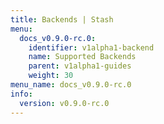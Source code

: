 ```yaml
---
title: Backends | Stash
menu:
  docs_v0.9.0-rc.0:
    identifier: v1alpha1-backend
    name: Supported Backends
    parent: v1alpha1-guides
    weight: 30
menu_name: docs_v0.9.0-rc.0
info:
  version: v0.9.0-rc.0
---
```


